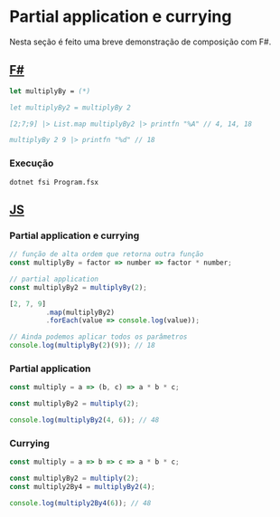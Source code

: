 # Partial application e currying

Nesta seção é feito uma breve demonstração de composição com F#.

## [F#](https://github.com/ghiorzi/Functional-Programming/blob/master/3.%20Partial%20application%20and%20currying/F%20Sharp/Program.fsx)

```fsharp
let multiplyBy = (*)

let multiplyBy2 = multiplyBy 2

[2;7;9] |> List.map multiplyBy2 |> printfn "%A" // 4, 14, 18

multiplyBy 2 9 |> printfn "%d" // 18
```

### Execução

``dotnet fsi Program.fsx``

## [JS](https://github.com/ghiorzi/Functional-Programming/blob/master/3.%20Partial%20application%20and%20currying/JS/index.js)

### Partial application e currying

```javascript
// função de alta ordem que retorna outra função
const multiplyBy = factor => number => factor * number;

// partial application
const multiplyBy2 = multiplyBy(2);

[2, 7, 9]
         .map(multiplyBy2)
         .forEach(value => console.log(value));

// Ainda podemos aplicar todos os parâmetros
console.log(multiplyBy(2)(9)); // 18
```
### Partial application

```javascript
const multiply = a => (b, c) => a * b * c;

const multiplyBy2 = multiply(2);

console.log(multiplyBy2(4, 6)); // 48
```

### Currying

```javascript
const multiply = a => b => c => a * b * c;

const multiplyBy2 = multiply(2);
const multiply2By4 = multiplyBy2(4);

console.log(multiply2By4(6)); // 48
```
